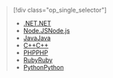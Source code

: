 > [!div class="op_single_selector"]
> * [<span data-ttu-id="11385-101">.NET</span><span class="sxs-lookup"><span data-stu-id="11385-101">.NET</span></span>](../articles/storage/queues/storage-dotnet-how-to-use-queues.md)
> * [<span data-ttu-id="11385-102">Node.JS</span><span class="sxs-lookup"><span data-stu-id="11385-102">Node.js</span></span>](../articles/storage/queues/storage-nodejs-how-to-use-queues.md)
> * [<span data-ttu-id="11385-103">Java</span><span class="sxs-lookup"><span data-stu-id="11385-103">Java</span></span>](../articles/storage/queues/storage-java-how-to-use-queue-storage.md)
> * [<span data-ttu-id="11385-104">C++</span><span class="sxs-lookup"><span data-stu-id="11385-104">C++</span></span>](../articles/storage/queues/storage-c-plus-plus-how-to-use-queues.md)
> * [<span data-ttu-id="11385-105">PHP</span><span class="sxs-lookup"><span data-stu-id="11385-105">PHP</span></span>](../articles/storage/queues/storage-php-how-to-use-queues.md)
> * [<span data-ttu-id="11385-106">Ruby</span><span class="sxs-lookup"><span data-stu-id="11385-106">Ruby</span></span>](../articles/storage/queues/storage-ruby-how-to-use-queue-storage.md)
> * [<span data-ttu-id="11385-107">Python</span><span class="sxs-lookup"><span data-stu-id="11385-107">Python</span></span>](../articles/storage/queues/storage-python-how-to-use-queue-storage.md)
> 
> 

